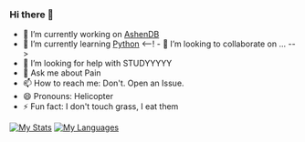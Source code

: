 ### Hi there 👋

- 🔭 I’m currently working on [AshenDB](https://github.com/aurkaxi/ashendb/)
- 🌱 I’m currently learning [Python](https://python.org/)
<--! - 👯 I’m looking to collaborate on ... -->
- 🤔 I’m looking for help with STUDYYYYY
- 💬 Ask me about Pain
- 📫 How to reach me: Don't. Open an Issue.
- 😄 Pronouns: Helicopter
- ⚡ Fun fact: I don't touch grass, I eat them

[![My Stats](https://github-readme-stats.vercel.app/api?username=aurkaxi&count_private=true&show_icons=true&theme=dracula)](https://github.com/aurkaxi/aurkaxi)
[![My Languages](https://github-readme-stats.vercel.app/api/top-langs/?username=aurkaxi&count_private=true&show_icons=true&theme=dracula&langs_count=10&size_weight=0.5&count_weight=0.5)](https://github.com/aurkaxi/aurkaxi)
